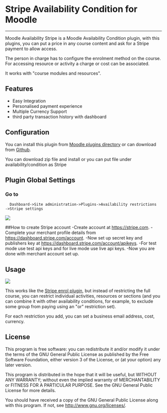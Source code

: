 # Stripe Availability Condition for Moodle
----------------------------------------------

Moodle Availability Stripe is a Moodle Availability Condition plugin, with this plugins, you can put a price in any course content and ask for a Stripe payment to allow access.

The person in charge has to configure the enrolment method on the course. For accessing resource or activity a charge or cost can be associated.

It works with "course modules and resources".


## Features
- Easy Integration
- Personalised payment experience
- Multiple Currency Support
- third party transaction history with dashboard


## Configuration

You can install this plugin from [Moodle plugins directory](https://moodle.org/plugins) or can download from [Github](https://github.com/eLearning-BS23/moodle-availability_stripe).

You can download zip file and install or you can put file under availability/condition as Stripe

## Plugin Global Settings
### Go to
```
  Dashboard->Site administration->Plugins->Availability restrictions
->Stripe settings
```

<img src="https://i.imgur.com/Y9RJgWe.png">


##How to create Stripe account
-Create account at https://stripe.com.
-Complete your merchant profile details from https://dashboard.stripe.com/account.
-Now set up secret key and publishers key at https://dashboard.stripe.com/account/apikeys.
-For test mode use test api keys and for live mode use live api keys.
-Now you are done with merchant account set up.

## Usage

<img src="https://i.imgur.com/O88VjuW.png">

This works like the [Stripe enrol plugin](https://moodle.org/plugins/enrol_Stripe), but instead of restricting the full course, you can restrict individual activities, resources or sections (and you can combine it with other availability conditions, for example, to exclude some group from paying using an "or" restriction set).

For each restriction you add, you can set a business email address, cost, currency.

## License

This program is free software: you can redistribute it and/or modify it under the terms of the GNU General Public License as published by the Free Software Foundation, either version 3 of the License, or (at your option) any later version.

This program is distributed in the hope that it will be useful, but WITHOUT ANY WARRANTY; without even the implied warranty of MERCHANTABILITY or FITNESS FOR A PARTICULAR PURPOSE. See the GNU General Public License for more details.

You should have received a copy of the GNU General Public License along with this program. If not, see http://www.gnu.org/licenses/.

